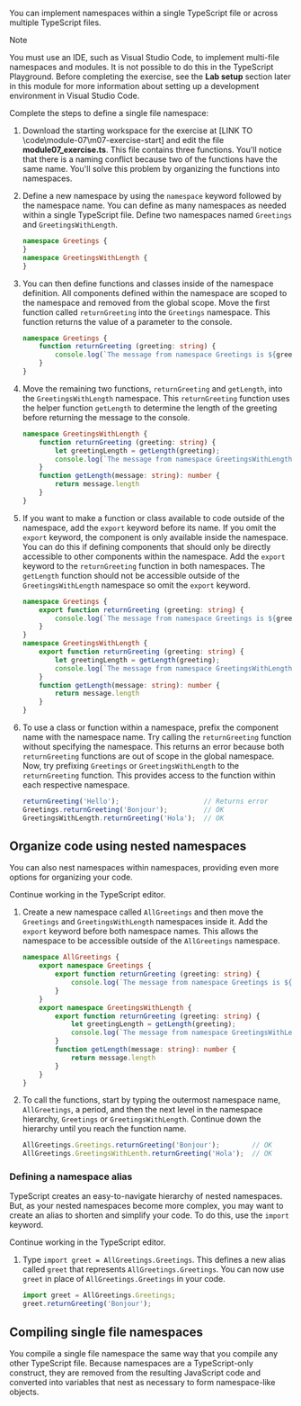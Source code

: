 You can implement namespaces within a single TypeScript file or across multiple TypeScript files.

> [!NOTE]
> You must use an IDE, such as Visual Studio Code, to implement multi-file namespaces and modules. It is not possible to do this in the TypeScript Playground. Before completing the exercise, see the **Lab setup** section later in this module for more information about setting up a development environment in Visual Studio Code.

Complete the steps to define a single file namespace:

1. Download the starting workspace for the exercise at [LINK TO \code\module-07\m07-exercise-start] and edit the file **module07_exercise.ts**. This file contains three functions. You'll notice that there is a naming conflict because two of the functions have the same name. You'll solve this problem by organizing the functions into namespaces.
2. Define a new namespace by using the `namespace` keyword followed by the namespace name. You can define as many namespaces as needed within a single TypeScript file. Define two namespaces named `Greetings` and `GreetingsWithLength`.

    ```typescript
    namespace Greetings {
    }
    namespace GreetingsWithLength {
    }
    ```

3. You can then define functions and classes inside of the namespace definition. All components defined within the namespace are scoped to the namespace and removed from the global scope. Move the first function called `returnGreeting` into the `Greetings` namespace. This function returns the value of a parameter to the console.

    ```typescript
    namespace Greetings {
        function returnGreeting (greeting: string) {
            console.log(`The message from namespace Greetings is ${greeting}.`);
        }
    }
    ```

4. Move the remaining two functions, `returnGreeting` and `getLength`, into the `GreetingsWithLength` namespace. This `returnGreeting` function uses the helper function `getLength` to determine the length of the greeting before returning the message to the console.

    ```typescript
    namespace GreetingsWithLength {
        function returnGreeting (greeting: string) {
            let greetingLength = getLength(greeting);
            console.log(`The message from namespace GreetingsWithLength is ${greeting}. It is ${greetingLength} characters long.`);
        }
        function getLength(message: string): number {
            return message.length
        }
    }
    ```

5. If you want to make a function or class available to code outside of the namespace, add the `export` keyword before its name. If you omit the `export` keyword, the component is only available inside the namespace. You can do this if defining components that should only be directly accessible to other components within the namespace. Add the `export` keyword to the `returnGreeting` function in both namespaces. The `getLength` function should not be accessible outside of the `GreetingsWithLength` namespace so omit the `export` keyword.

    ```typescript
    namespace Greetings {
        export function returnGreeting (greeting: string) {
            console.log(`The message from namespace Greetings is ${greeting}.`);
        }
    }
    namespace GreetingsWithLength {
        export function returnGreeting (greeting: string) {
            let greetingLength = getLength(greeting);
            console.log(`The message from namespace GreetingsWithLength is ${greeting}. It is ${greetingLength} characters long.`);
        }
        function getLength(message: string): number {
            return message.length
        }
    }
    ```

6. To use a class or function within a namespace, prefix the component name with the namespace name. Try calling the `returnGreeting` function without specifying the namespace. This returns an error because both `returnGreeting` functions are out of scope in the global namespace. Now, try prefixing `Greetings` or `GreetingsWithLength` to the `returnGreeting` function. This provides access to the function within each respective namespace.

    ```typescript
    returnGreeting('Hello');                     // Returns error
    Greetings.returnGreeting('Bonjour');         // OK
    GreetingsWithLength.returnGreeting('Hola');  // OK
    ```

## Organize code using nested namespaces

You can also nest namespaces within namespaces, providing even more options for organizing your code.

Continue working in the TypeScript editor.

1. Create a new namespace called `AllGreetings` and then move the `Greetings` and `GreetingsWithLength` namespaces inside it. Add the `export` keyword before both namespace names. This allows the namespace to be accessible outside of the `AllGreetings` namespace.

    ```typescript
    namespace AllGreetings {
        export namespace Greetings {
            export function returnGreeting (greeting: string) {
                console.log(`The message from namespace Greetings is ${greeting}.`);
            }
        }
        export namespace GreetingsWithLength {
            export function returnGreeting (greeting: string) {
                let greetingLength = getLength(greeting);
                console.log(`The message from namespace GreetingsWithLength is ${greeting}. It is ${greetingLength} characters long.`);
            }
            function getLength(message: string): number {
                return message.length
            }
        }
    }
    ```

2. To call the functions, start by typing the outermost namespace name, `AllGreetings`, a period, and then the next level in the namespace hierarchy, `Greetings` or `GreetingsWithLength`. Continue down the hierarchy until you reach the function name.

    ```typescript
    AllGreetings.Greetings.returnGreeting('Bonjour');        // OK
    AllGreetings.GreetingsWithLenth.returnGreeting('Hola');  // OK
    ```

### Defining a namespace alias

TypeScript creates an easy-to-navigate hierarchy of nested namespaces. But, as your nested namespaces become more complex, you may want to create an alias to shorten and simplify your code. To do this, use the `import` keyword.

Continue working in the TypeScript editor.

1. Type `import greet = AllGreetings.Greetings`. This defines a new alias called `greet` that represents `AllGreetings.Greetings`. You can now use `greet` in place of `AllGreetings.Greetings` in your code.

    ```typescript
    import greet = AllGreetings.Greetings;
    greet.returnGreeting('Bonjour');
    ```

## Compiling single file namespaces

You compile a single file namespace the same way that you compile any other TypeScript file. Because namespaces are a TypeScript-only construct, they are removed from the resulting JavaScript code and converted into variables that nest as necessary to form namespace-like objects.
